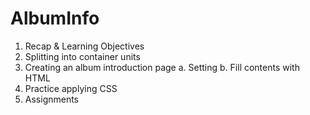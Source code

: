 # AlbumInfo
1. Recap & Learning Objectives
2. Splitting into container units
3. Creating an album introduction page
    a. Setting
    b. Fill contents with HTML
4. Practice applying CSS
5. Assignments
